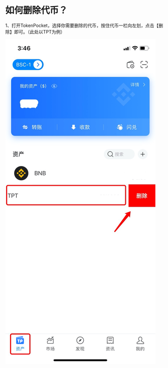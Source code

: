 # 如何删除代币？

1、打开TokenPocket，选择你需要删除的代币，按住代币一栏向左划，点击【删除】即可。（此处以TPT为例）

![](<../.gitbook/assets/1 (35).png>)
